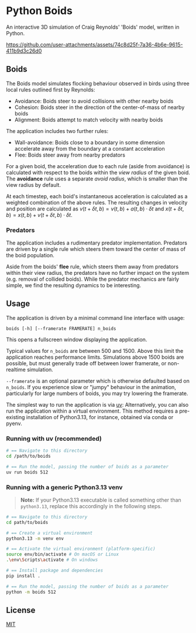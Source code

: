 # Python Boids

An interactive 3D simulation of Craig Reynolds' 'Boids' model, written in Python.

https://github.com/user-attachments/assets/74c8d25f-7a36-4b6e-9615-411b9d3c26d0

## Boids

The Boids model simulates flocking behaviour observed in birds using three local
rules outlined first by Reynolds: 

+ Avoidance: Boids steer to avoid collisions with other nearby boids
+ Cohesion: Boids steer in the direction of the center-of-mass of nearby boids
+ Alignment: Boids attempt to match velocity with nearby boids

The application includes two further rules:

+ Wall-avoidance: Boids close to a boundary in some dimension accelerate away from the boundary at a constant acceleration
+ Flee: Boids steer away from nearby predators

For a given boid, the acceleration due to each rule (aside from avoidance) is calculated with respect to the 
boids within the *view radius* of the given boid. The **avoidance** rule uses a separate *avoid radius*,
which is smaller than the view radius by default.

At each timestep, each boid's instantaneous acceleration is calculated as a weighted combination 
of the above rules. The resulting changes in velocity and position are calculated as 
$v(t + \delta t, b) = v(t, b) + a(t, b)\cdot \delta t$ and $x(t + \delta t, b) = x(t, b) + v(t + \delta t, b)\cdot \delta t$.

### Predators

The application includes a rudimentary predator implementation. Predators are driven 
by a single rule which steers them toward the center of mass of the boid population. 

Aside from the boids' **flee** rule, which steers them away from predators within their
view radius, the predators have no further impact on the system (e.g. removal of collided 
boids). While the predator mechanics are fairly simple, we find the resulting dynamics
to be interesting. 


## Usage

The application is driven by a minimal command line interface with usage:

`boids [-h] [--framerate FRAMERATE] n_boids`

This opens a fullscreen window displaying the application.

Typical values for `n_boids` are between 500 and 1500. Above this limit the application 
reaches performance limits. Simulations above 1500 boids are possible, but must generally
trade off between lower framerate, or non-realtime simulation.

`--framerate` is an optional parameter which is otherwise defaulted based on `n_boids`.
If you experience slow or "jumpy" behaviour in the animation, particularly for large 
numbers of boids, you may try lowering the framerate.

The simplest way to run the application is via [uv](https://github.com/astral-sh/uv):
Alternatively, you can also run the application within a virtual environment. This method 
requires a pre-existing installation of Python3.13, for instance, obtained via conda or pyenv. 

### Running with uv (recommended)

```zsh
# == Navigate to this directory
cd /path/to/boids

# == Run the model, passing the number of boids as a parameter
uv run boids 512
```

### Running with a generic Python3.13 venv

> **Note:** If your Python3.13 executable is called something other than `python3.13`, replace this accordingly in the following steps.

```zsh
# == Navigate to this directory
cd path/to/boids

# == Create a virtual environment
python3.13 -m venv env

# == Activate the virtual environment (platform-specific)
source env/bin/activate # On macOS or Linux
.\env\Scripts\activate # On windows

# == Install package and dependencies
pip install .

# == Run the model, passing the number of boids as a parameter
python -m boids 512
```

## License

[MIT](https://choosealicense.com/licenses/mit/)
